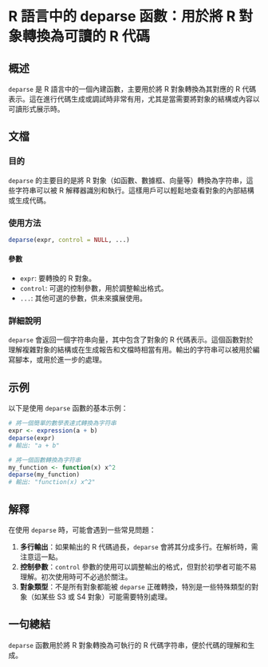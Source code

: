 <!--
Meta Description: # R 語言中的 deparse 函數：用於將 R 對象轉換為可讀的 R 代碼 ## 概述 `deparse` 是 R 語言中的一個內建函數，主要用於將 R 對象轉換為其對應的 R 代碼表示。這在進行代碼生成或調試時非常有用，尤其是當需要將對象的結構或內容以可讀形式展示時。 ## 文檔 ### 目的...
Meta Keywords: deparse, expr, control, 代碼表示, my_function
-->

# R 語言中的 deparse 函數：用於將 R 對象轉換為可讀的 R 代碼

## 概述
`deparse` 是 R 語言中的一個內建函數，主要用於將 R 對象轉換為其對應的 R 代碼表示。這在進行代碼生成或調試時非常有用，尤其是當需要將對象的結構或內容以可讀形式展示時。

## 文檔
### 目的
`deparse` 的主要目的是將 R 對象（如函數、數據框、向量等）轉換為字符串，這些字符串可以被 R 解釋器識別和執行。這樣用戶可以輕鬆地查看對象的內部結構或生成代碼。

### 使用方法
```R
deparse(expr, control = NULL, ...)
```

#### 參數
- `expr`: 要轉換的 R 對象。
- `control`: 可選的控制參數，用於調整輸出格式。
- `...`: 其他可選的參數，供未來擴展使用。

### 詳細說明
`deparse` 會返回一個字符串向量，其中包含了對象的 R 代碼表示。這個函數對於理解複雜對象的結構或在生成報告和文檔時相當有用。輸出的字符串可以被用於編寫腳本，或用於進一步的處理。

## 示例
以下是使用 `deparse` 函數的基本示例：

```R
# 將一個簡單的數學表達式轉換為字符串
expr <- expression(a + b)
deparse(expr)
# 輸出: "a + b"

# 將一個函數轉換為字符串
my_function <- function(x) x^2
deparse(my_function)
# 輸出: "function(x) x^2"
```

## 解釋
在使用 `deparse` 時，可能會遇到一些常見問題：
1. **多行輸出**：如果輸出的 R 代碼過長，`deparse` 會將其分成多行。在解析時，需注意這一點。
2. **控制參數**：`control` 參數的使用可以調整輸出的格式，但對於初學者可能不易理解。初次使用時可不必過於關注。
3. **對象類型**：不是所有對象都能被 `deparse` 正確轉換，特別是一些特殊類型的對象（如某些 S3 或 S4 對象）可能需要特別處理。

## 一句總結
`deparse` 函數用於將 R 對象轉換為可執行的 R 代碼字符串，便於代碼的理解和生成。